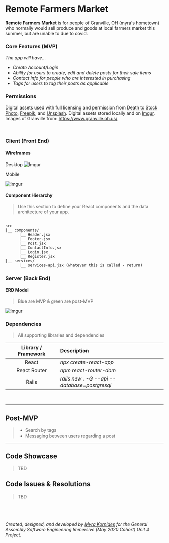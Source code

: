# Remote Farmers Market

**Remote Farmers Market** is for people of Granville, OH (myra's hometown) who normally would sell produce and goods at local farmers market this summer, but are unable to due to covid.

### Core Features (MVP)

_The app will have..._

- _Create Account/Login_
- _Ability for users to create, edit and delete posts for their sale items_
- _Contact info for people who are interested in purchasing_
- _Tags for users to tag their posts as applicable_


### Permissions

Digital assets used with full licensing and permission from [Death to Stock Photo](), [Freepik](), and [Unsplash](). Digital assets stored locally and on [Imgur]().
Images of Granville from: https://www.granville.oh.us/

<br>

### Client (Front End)

#### Wireframes

Desktop
![Imgur](https://i.imgur.com/A8oUqkF.png)

Mobile

![Imgur](https://i.imgur.com/7gtrzk6.png)

#### Component Hierarchy

> Use this section to define your React components and the data architecture of your app.

``` structure

src
|__ components/
      |__ Header.jsx
      |__ Footer.jsx
      |__ Post.jsx
      |__ ContactInfo.jsx
      |__ Login.jsx
      |__ Register.jsx
|__ services/
      |__ services-api.jsx (whatever this is called - return)

```

### Server (Back End)

#### ERD Model

>  Blue are MVP & green are post-MVP

![Imgur](https://i.imgur.com/3lgBOIw.png)


### Dependencies

> All supporting libraries and dependencies

|     Library / Framework      | Description                                |
| :--------------: | :----------------------------------------- |
|      React       | _npx create-react-app_ |
|   React Router   | _npm react-router-dom_ |
| Rails    | _rails new . -G --api --database=postgresql_ |

<br> 

***

## Post-MVP

> - Search by tags
> - Messaging between users regarding a post

***

## Code Showcase

> TBD

## Code Issues & Resolutions

> TBD

<br />
<br />

### 
_Created, designed, and developed by [Myra Kornides](https://github.com/myra-1) for the General Assembly Software Engineering Immersive (May 2020 Cohort) Unit 4 Project._
                